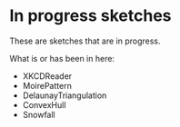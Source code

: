 # In progress sketches

These are sketches that are in progress.

What is or has been in here:

 - XKCDReader
 - MoirePattern
 - DelaunayTriangulation
 - ConvexHull
 - Snowfall